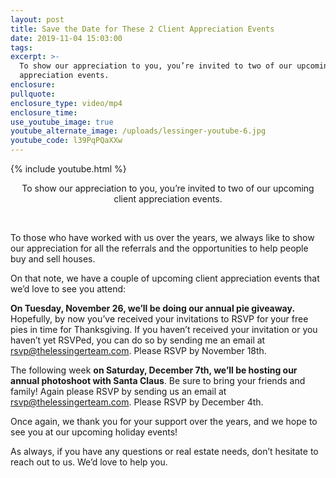 ```yaml
---
layout: post
title: Save the Date for These 2 Client Appreciation Events
date: 2019-11-04 15:03:00
tags:
excerpt: >-
  To show our appreciation to you, you’re invited to two of our upcoming client
  appreciation events.
enclosure:
pullquote:
enclosure_type: video/mp4
enclosure_time:
use_youtube_image: true
youtube_alternate_image: /uploads/lessinger-youtube-6.jpg
youtube_code: l39PqPQaXXw
---
```


{% include youtube.html %}

<center>To show our appreciation to you, you&rsquo;re invited to two of our upcoming client appreciation events.</center>

&nbsp;

To those who have worked with us over the years, we always like to show our appreciation for all the referrals and the opportunities to help people buy and sell houses.

On that note, we have a couple of upcoming client appreciation events that we’d love to see you attend:

**On Tuesday, November 26, we’ll be doing our annual pie giveaway.** Hopefully, by now you’ve received your invitations to RSVP for your free pies in time for Thanksgiving. If you haven’t received your invitation or you haven’t yet RSVPed, you can do so by sending me an email at rsvp@thelessingerteam.com. Please RSVP by November 18th.

The following week **on Saturday, December 7th, we’ll be hosting our annual photoshoot with Santa Claus**. Be sure to bring your friends and family\! Again please RSVP by sending us an email at rsvp@thelessingerteam.com. Please RSVP by December 4th.

Once again, we thank you for your support over the years, and we hope to see you at our upcoming holiday events\!

As always, if you have any questions or real estate needs, don’t hesitate to reach out to us. We’d love to help you.

&nbsp;